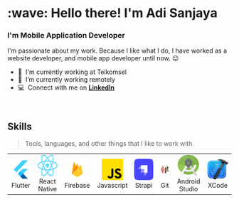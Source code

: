 <h1 align="left" id="macropower-title">:wave: Hello there! I'm Adi Sanjaya</h1>
<h3 align="left">I'm Mobile Application Developer</h3>

<!-- <p align="left">
  <a href="https://github.com/MacroPower/MacroPower">
    <img src="https://komarev.com/ghpvc/?username=macropower" alt="page views" />
  </a>
  <a href="https://macropower.readthedocs.io/en/latest">
    <img alt="Read the Docs" src="https://img.shields.io/readthedocs/macropower?logo=read-the-docs">
  </a>
  <a href="https://stackoverflow.com/users/4868262">
    <img alt="Stack Exchange reputation" src="https://img.shields.io/stackexchange/stackoverflow/r/4868262?color=orange&label=reputation&logo=stackoverflow">
  </a>
  <a href="https://reddit.com/u/macropower">
    <img alt="Reddit User Karma" src="https://img.shields.io/reddit/user-karma/combined/macropower?label=karma&logo=reddit">
  </a>
  <a href="https://github.com/MacroPower?tab=followers">
    <img alt="GitHub followers" src="https://img.shields.io/github/followers/MacroPower?color=green&logo=github">
  </a>
  <a href="https://github.com/abhisheknaiidu/awesome-github-profile-readme">
    <img alt="Awesome" src="https://awesome.re/mentioned-badge.svg">
  </a>
</p> -->

<!-- <a href="#macropower-title">
  <img src="https://raw.githubusercontent.com/MacroPower/github-stats-transparent/output/generated/overview.svg" alt="macropower" align="right" />
</a> -->

I'm passionate about my work. Because I like what I do, I have worked as a website developer, and mobile app developer until now. 😉

- :office: &nbsp;I'm currently working at Telkomsel
- :seedling: &nbsp;I’m currently working remotely
- :computer: &nbsp;Connect with me on **[LinkedIn]**

<br>

<h2 align="left" id="macropower-tech">Skills</h2>

> Tools, languages, and other things that I like to work with.

<table>
  <tr>
    <td align="center" width="96">
      <a href="#flutter">
        <img src="../img/flutter.png" width="48" height="48" alt="Flutter" />
      </a>
      <br>Flutter
    </td>
    <td align="center" width="96">
      <a href="#reactnative">
        <img src="../img/react.png" width="48" height="48" alt="React Native" />
      </a>
      <br>React Native
    </td>
    <td align="center" width="96">
      <a href="#firebase">
        <img src="../img/firebase.png" width="48" height="48" alt="Firebase" />
      </a>
      <br>Firebase
    </td>
    <td align="center" width="96">
      <a href="#firebase">
        <img src="../img/javascript.png" width="48" height="48" alt="Javascript" />
      </a>
      <br>Javascript
    </td>
    <td align="center" width="96">
      <a href="#strapi">
        <img src="../img/strapi.png" width="48" height="48" alt="Strapi" />
      </a>
      <br>Strapi
    </td>
    <td align="center" width="96">
      <a href="#git" >
        <img src="../img/git.jpeg" width="48" height="48" alt="Git" />
      </a>
      <br>Git
    </td>
    <td align="center" width="96">
      <a href="#androidstudio" >
        <img src="../img/androidstudio.png" width="48" height="48" alt="Android Studio" />
      </a>
      <br>Android Studio
    </td>
    <td align="center" width="96">
      <a href="#xcode" >
        <img src="../img/xcode.png" width="48" height="48" alt="XCode" />
      </a>
      <br>XCode
    </td>
  </tr>
</table>

<!-- links -->

[linkedin]: https://www.linkedin.com/in/adisanjaya "Adi Sanjaya LinkedIn"
